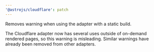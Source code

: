 ```yaml
---
'@astrojs/cloudflare': patch
---
```


Removes warning when using the adapter with a static build. 

The Cloudflare adapter now has several uses outside of on-demand rendered pages, so this warning is misleading. Similar warnings have already been removed from other adapters.
